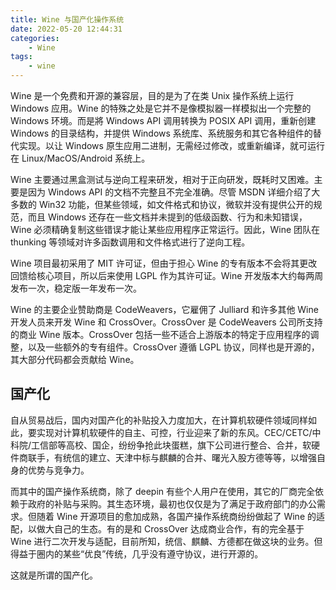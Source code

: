 ```yaml
---
title: Wine 与国产化操作系统
date: 2022-05-20 12:44:31
categories:
    - Wine
tags:
    - wine
---
```


Wine 是一个免费和开源的兼容层，目的是为了在类 Unix 操作系统上运行 Windows 应用。Wine 的特殊之处是它并不是像模拟器一样模拟出一个完整的 Windows 环境。而是將 Windows API 调用转换为 POSIX API 调用，重新创建 Windows 的目录结构，并提供 Windows 系统库、系统服务和其它各种组件的替代实现。以让 Windows 原生应用二进制，无需经过修改，或重新编译，就可运行在 Linux/MacOS/Android 系统上。

<!--more-->

Wine 主要通过黑盒测试与逆向工程来研发，相对于正向研发，既耗时又困难。主要是因为 Windows API 的文档不完整且不完全准确。尽管 MSDN 详细介绍了大多数的 Win32 功能，但某些领域，如文件格式和协议，微软并没有提供公开的规范，而且 Windows 还存在一些文档并未提到的低级函数、行为和未知错误，Wine 必须精确复制这些错误才能让某些应用程序正常运行。因此，Wine 团队在 thunking 等领域对许多函数调用和文件格式进行了逆向工程。

Wine 项目最初采用了 MIT 许可证，但由于担心 Wine 的专有版本不会将其更改回馈给核心项目，所以后来使用 LGPL 作为其许可证。Wine 开发版本大约每两周发布一次，稳定版一年发布一次。

Wine 的主要企业赞助商是 CodeWeavers，它雇佣了 Julliard 和许多其他 Wine 开发人员来开发 Wine 和 CrossOver。CrossOver 是 CodeWeavers 公司所支持的商业 Wine 版本。CrossOver 包括一些不适合上游版本的特定于应用程序的调整，以及一些额外的专有组件。CrossOver 遵循 LGPL 协议，同样也是开源的，其大部分代码都会贡献给 Wine。

## 国产化
自从贸易战后，国内对国产化的补贴投入力度加大，在计算机软硬件领域同样如此，要实现对计算机软硬件的自主、可控，行业迎来了新的东风。CEC/CETC/中科院/工信部等高校、国企，纷纷争抢此块蛋糕，旗下公司进行整合、合并，软硬件商联手，有统信的建立、天津中标与麒麟的合并、曙光入股方德等等，以增强自身的优势与竞争力。

而其中的国产操作系统商，除了 deepin 有些个人用户在使用，其它的厂商完全依赖于政府的补贴与采购。其生态环境，最初也仅仅是为了满足于政府部门的办公需求。但随着 Wine 开源项目的愈加成熟，各国产操作系统商纷纷做起了 Wine 的适配，以做大自己的生态。有的是和 CrossOver 达成商业合作，有的完全基于 Wine 进行二次开发与适配，目前所知，统信、麒麟、方德都在做这块的业务。但得益于圈内的某些“优良”传统，几乎没有遵守协议，进行开源的。

这就是所谓的国产化。
